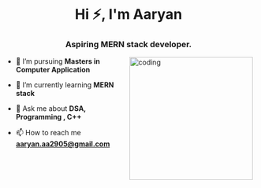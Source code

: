 
<h1 align="center">Hi ⚡, I'm Aaryan</h1>
<h3 align="center">Aspiring MERN stack developer.</h3>
<img align="right" alt="coding" width="250px" src="https://media2.giphy.com/media/qgQUggAC3Pfv687qPC/giphy.gif">

- 🔭 I’m pursuing **Masters in Computer Application**

- 🌱 I’m currently learning **MERN stack**

- 💬 Ask me about **DSA, Programming , C++**

- 📫 How to reach me **aaryan.aa2905@gmail.com**


